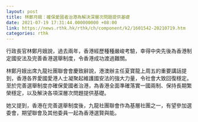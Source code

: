```yaml
---
layout: post
title: 林鄭月娥：確保愛國者治港為解決深層次問題提供基礎
date: 2021-07-19 17:31:44.000000000 +08:00
link: https://news.rthk.hk/rthk/ch/component/k2/1601542-20210719.htm
categories: rthk
---
```


行政長官林鄭月娥說，過去兩年，香港經歷種種嚴峻考驗，幸得中央先後為香港制定國安法及完善香港選舉制度，令香港成功渡過難關。

林鄭月娥出席九龍社團聯會會慶致辭說，港澳辦主任夏寶龍上周五的重要講話提到，香港各界愛國愛港人士凝聚起維護國安法的強大力量，令社會大致回復穩定。至於完善選舉制度亦確保愛國者治港，為香港全面準確落實一國兩制、保持長期繁榮穩定，以及解決各項深層次問題提供基礎。

她又提到，香港在完善選舉制度後，九龍社團聯會作為基層社團之一，有望參加選委會，期望聯會及其他委員一起為香港選賢與能。
